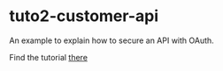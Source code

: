 tuto2-customer-api
==================

An example to explain how to secure an API with OAuth.

Find the tutorial [there](http://blog.ajouve.com/symfony2/oauth2/microservice/2015/12/19/oauth-microservice-symfony.html) 
